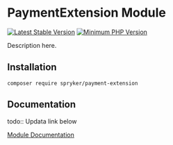 # PaymentExtension Module
[![Latest Stable Version](https://poser.pugx.org/spryker/payment-extension/v/stable.svg)](https://packagist.org/packages/spryker/payment-extension)
[![Minimum PHP Version](https://img.shields.io/badge/php-%3E%3D%207.3-8892BF.svg)](https://php.net/)

Description here.

## Installation

```
composer require spryker/payment-extension
```

## Documentation

todo:: Updata link below

[Module Documentation](https://academy.spryker.com/developing_with_spryker/module_guide/checkout_process/payment-extension.html)
